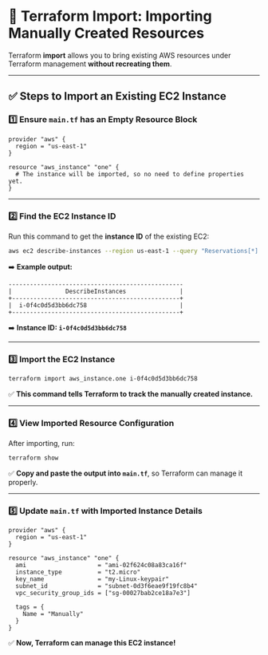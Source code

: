 # 📌 Terraform Import: Importing Manually Created Resources

Terraform **import** allows you to bring existing AWS resources under Terraform management **without recreating them**.

---

## ✅ Steps to Import an Existing EC2 Instance

### **1️⃣ Ensure `main.tf` has an Empty Resource Block**

```hcl
provider "aws" {
  region = "us-east-1"
}

resource "aws_instance" "one" {
  # The instance will be imported, so no need to define properties yet.
}
```

---

### **2️⃣ Find the EC2 Instance ID**

Run this command to get the **instance ID** of the existing EC2:

```bash
aws ec2 describe-instances --region us-east-1 --query "Reservations[*].Instances[*].InstanceId" --output table

```

➡️ **Example output:**
```
-------------------------------------------------
|               DescribeInstances               |
+-----------------------------------------------+
|  i-0f4c0d5d3bb6dc758                          |
+-----------------------------------------------+
```
➡️ **Instance ID: `i-0f4c0d5d3bb6dc758`**

---

### **3️⃣ Import the EC2 Instance**

```bash
terraform import aws_instance.one i-0f4c0d5d3bb6dc758
```
✅ **This command tells Terraform to track the manually created instance.**

---

### **4️⃣ View Imported Resource Configuration**

After importing, run:

```bash
terraform show
```
✅ **Copy and paste the output into `main.tf`**, so Terraform can manage it properly.

---

### **5️⃣ Update `main.tf` with Imported Instance Details**

```hcl
provider "aws" {
  region = "us-east-1"
}

resource "aws_instance" "one" {
  ami                    = "ami-02f624c08a83ca16f"
  instance_type          = "t2.micro"
  key_name               = "my-Linux-keypair"
  subnet_id              = "subnet-0d3f6eae9f19fc8b4"
  vpc_security_group_ids = ["sg-00027bab2ce18a7e3"]

  tags = {
    Name = "Manually"
  }
}
```

✅ **Now, Terraform can manage this EC2 instance!**

